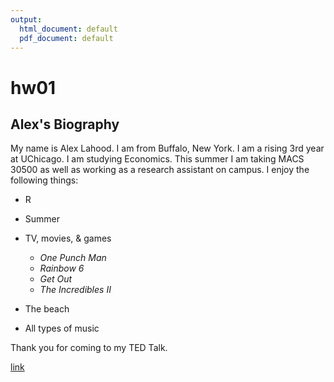 ```yaml
---
output:
  html_document: default
  pdf_document: default
---
```

# hw01

## Alex's Biography 

My name is Alex Lahood. I am from Buffalo, New York. I am a rising 3rd year at UChicago. I am studying Economics. This summer I am taking MACS 30500 as well as working as a research assistant on campus. I enjoy the following things:

* R
* Summer
* TV, movies, & games
  + *One Punch Man*
  + *Rainbow 6*
  + *Get Out*
  + *The Incredibles II*

* The beach
* All types of music


Thank you for coming to my TED Talk. 

[link](www.TED.com)

